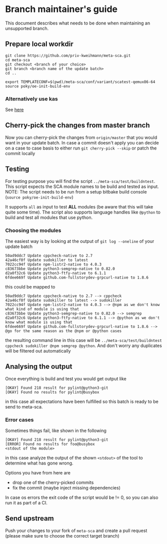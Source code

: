 # Branch maintainer's guide

This document describes what needs to be done when maintaining an unsupported branch.

## Prepare local workdir

```shell
git clone https://github.com/priv-kweihmann/meta-sca.git
cd meta-sca
git checkout <branch of your choice>
git branch <branch name of the update batch>
cd ..

export TEMPLATECONF=$(pwd)/meta-sca/conf/variant/scatest-qemux86-64
source poky/oe-init-build-env
```

### Alternatively use kas

See [here](../README.md#kas)

## Cherry-pick the changes from master branch

Now you can cherry-pick the changes from `origin/master` that you would want in your update batch.
In case a commit doesn't apply you can decide on a case to case basis to either run
`git cherry-pick --skip` or patch the commit locally

## Testing

For testing purpose you will find the script `../meta-sca/test/buildntest`.
This script expects the SCA module names to be build and tested as input.
NOTE: The script needs to be run from a setup bitbake build console (`source poky/oe-init-build-env`)

It supports `all` as input to test **ALL** modules (be aware that this will take quite some time).
The script also supports language handles like `@python` to build and test all modules that use python.

### Choosing the modules

The easiest way is by looking at the output of `git log --oneline` of your update batch

```shell
50ad9ddc7 Update cppcheck-native to 2.7
42a46cf0f Update sudokiller to latest
7022cc94f Update npm-listr2-native to 4.0.3
c83673bbe Update python3-semgrep-native to 0.82.0
d2a0f32c6 Update python3-ftfy-native to 6.1.1
6fdee669f Update github.com-fullstorydev-grpcurl-native to 1.8.6
```

this could be mapped to

```shell
50ad9ddc7 Update cppcheck-native to 2.7 --> cppcheck
42a46cf0f Update sudokiller to latest --> sudokiller
7022cc94f Update npm-listr2-native to 4.0.3 --> @npm as we don't know what kind of module is using that
c83673bbe Update python3-semgrep-native to 0.82.0 --> semgrep
d2a0f32c6 Update python3-ftfy-native to 6.1.1 --> @python as we don't know what module is using that
6fdee669f Update github.com-fullstorydev-grpcurl-native to 1.8.6 --> @go for the same reason as the @npm or @python cases
```

the resulting command line in this case will be `../meta-sca/test/buildntest cppcheck sudokiller @npm semgrep @python`.
And don't worry any duplicates will be filtered out automatically

## Analysing the output

Once everything is build and test you would get output like

```shell
[OKAY] Found 218 result for pylint@python3-git
[OKAY] Found no results for pylint@busybox
```

in this case all expectations have been fulfilled so this batch is ready to be send to meta-sca.

### Error cases

Sometimes things fail, like shown in the following

```shell
[OKAY] Found 218 result for pylint@python3-git
[ERROR] Found no results for foo@busybox
<stdout of the module>
```

in this case analyze the output of the shown `<stdout>` of the tool to determine what has gone wrong.

Options you have from here are

- drop one of the cherry-picked commits
- fix the commit (maybe inject missing dependencies)

In case os errors the exit code of the script would be != 0, so you can also run it as part of a CI.

## Send upstream

Push your changes to your fork of `meta-sca` and create a pull request (please make sure to choose the correct target branch)
